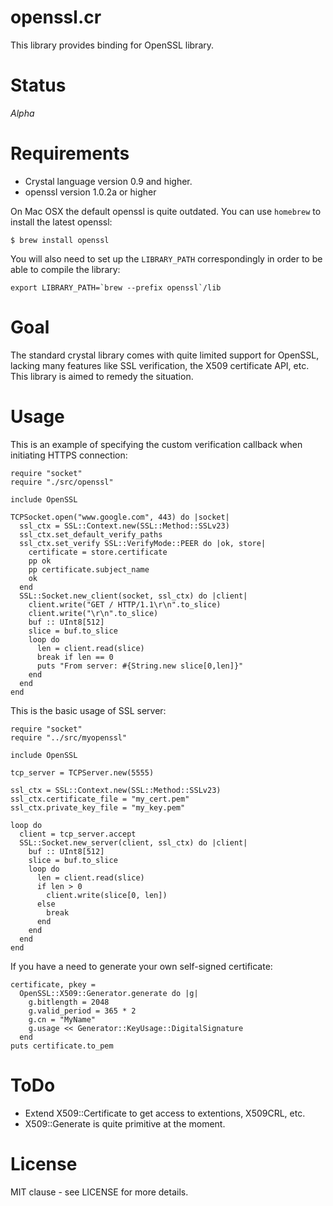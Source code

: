 # openssl.cr

This library provides binding for OpenSSL library.

# Status

*Alpha*

# Requirements

- Crystal language version 0.9 and higher.
- openssl version 1.0.2a or higher

On Mac OSX the default openssl is quite outdated. You can use `homebrew` to install the latest openssl:

```
$ brew install openssl
```

You will also need to set up the `LIBRARY_PATH` correspondingly in order to be able to compile the library:

```
export LIBRARY_PATH=`brew --prefix openssl`/lib
```

# Goal

The standard crystal library comes with quite limited support for OpenSSL,
lacking many features like SSL verification, the X509 certificate API, etc.
This library is aimed to remedy the situation.

# Usage

This is an example of specifying the custom verification callback when
initiating HTTPS connection:

```crystal
require "socket"
require "./src/openssl"

include OpenSSL

TCPSocket.open("www.google.com", 443) do |socket|
  ssl_ctx = SSL::Context.new(SSL::Method::SSLv23)
  ssl_ctx.set_default_verify_paths
  ssl_ctx.set_verify SSL::VerifyMode::PEER do |ok, store|
    certificate = store.certificate
    pp ok
    pp certificate.subject_name
    ok
  end
  SSL::Socket.new_client(socket, ssl_ctx) do |client|
    client.write("GET / HTTP/1.1\r\n".to_slice)
    client.write("\r\n".to_slice)
    buf :: UInt8[512]
    slice = buf.to_slice
    loop do
      len = client.read(slice)
      break if len == 0
      puts "From server: #{String.new slice[0,len]}"
    end
  end
end
```

This is the basic usage of SSL server:

```crystal
require "socket"
require "../src/myopenssl"

include OpenSSL

tcp_server = TCPServer.new(5555)

ssl_ctx = SSL::Context.new(SSL::Method::SSLv23)
ssl_ctx.certificate_file = "my_cert.pem"
ssl_ctx.private_key_file = "my_key.pem"

loop do
  client = tcp_server.accept
  SSL::Socket.new_server(client, ssl_ctx) do |client|
    buf :: UInt8[512]
    slice = buf.to_slice
    loop do
      len = client.read(slice)
      if len > 0
        client.write(slice[0, len])
      else
        break
      end
    end
  end
end
```

If you have a need to generate your own self-signed certificate:

```crystal
certificate, pkey =
  OpenSSL::X509::Generator.generate do |g|
    g.bitlength = 2048
    g.valid_period = 365 * 2
    g.cn = "MyName"
    g.usage << Generator::KeyUsage::DigitalSignature
  end
puts certificate.to_pem
```

# ToDo

- Extend X509::Certificate to get access to extentions, X509CRL, etc.
- X509::Generate is quite primitive at the moment.

# License

MIT clause - see LICENSE for more details.



